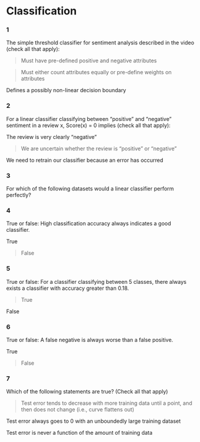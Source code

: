 # Classification 

### 1

The simple threshold classifier for sentiment analysis described in the video (check all that apply):

> Must have pre-defined positive and negative attributes


> Must either count attributes equally or pre-define weights on attributes


 Defines a possibly non-linear decision boundary

### 2

For a linear classifier classifying between “positive” and “negative” sentiment in a review x, Score(x) = 0 implies (check all that apply):

The review is very clearly “negative”


> We are uncertain whether the review is “positive” or “negative”


We need to retrain our classifier because an error has occurred

### 3

For which of the following datasets would a linear classifier perform perfectly?

>[](https://d3c33hcgiwev3.cloudfront.net/imageAssetProxy.v1/D_IigVvQEeWVtgr31Ad8Fw_267aaadfe8ea97a30533a6712d23b0de_Class3b.png?expiry=1515888000000&hmac=G_e7NP1HEV7muh_JfxsRJeqLOYKOxoL20GnVPRC1Pfs)


### 4

True or false: High classification accuracy always indicates a good classifier.

True


> False

### 5

True or false: For a classifier classifying between 5 classes, there always exists a classifier with accuracy greater than 0.18.

> True


False

### 6

True or false: A false negative is always worse than a false positive.

True


> False

### 7

Which of the following statements are true? (Check all that apply)

>Test error tends to decrease with more training data until a point, and then does not change (i.e., curve flattens out)


Test error always goes to 0 with an unboundedly large training dataset


Test error is never a function of the amount of training data
